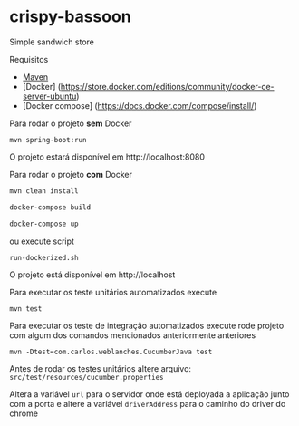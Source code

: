 # crispy-bassoon
Simple sandwich store

Requisitos
- [Maven](https://maven.apache.org/install.html)
- [Docker] (https://store.docker.com/editions/community/docker-ce-server-ubuntu) 
- [Docker compose] (https://docs.docker.com/compose/install/)

Para rodar o projeto **sem** Docker
```
mvn spring-boot:run
```
O projeto estará disponível em http://localhost:8080

Para rodar o projeto **com** Docker

```bash
mvn clean install

docker-compose build 

docker-compose up
``` 
ou execute script 

```bash
run-dockerized.sh
```

O projeto está disponível em http://localhost

Para executar os teste unitários automatizados execute

```
mvn test
```

Para executar os teste de integração automatizados execute rode projeto com algum dos comandos mencionados anteriormente anteriores 

```
mvn -Dtest=com.carlos.weblanches.CucumberJava test
```

Antes de rodar os testes unitários altere arquivo: `src/test/resources/cucumber.properties`

Altera a variável `url` para o servidor onde está deployada a aplicação junto com a porta e 
altere a variável `driverAddress` para o caminho do driver do chrome